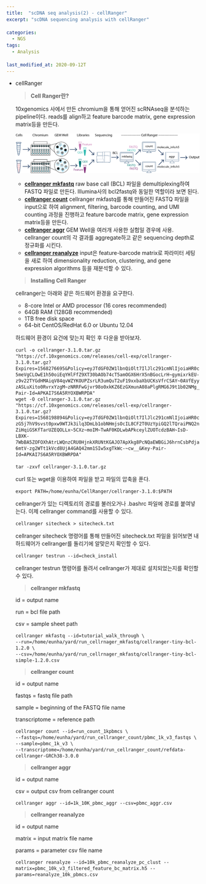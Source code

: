 ```yaml
---
title:  "scDNA seq analysis(2) - cellRanger"
excerpt: "scDNA sequencing analysis with cellRanger"

categories:
  - NGS
tags:
  - Analysis

last_modified_at: 2020-09-12T
---
```

- cellRanger
    
    > **Cell Ranger란?**
    > 
    
     10xgenomics 사에서 만든 chromium을 통해 얻어진 scRNAseq을 분석하는 pipeline이다. reads를 align하고 feature barcode matrix, gene expression matrix등을 만든다.
    
    ![figure1](/figures/2020-04-25-1.png)
    
    - **[cellranger mkfastq](https://support.10xgenomics.com/single-cell-gene-expression/software/pipelines/latest/using/mkfastq)** raw base call (BCL) 파일을 demultiplexing하여 FASTQ 파일로 만든다. Illumina사의 bcl2fastq와 동일한 역할이라 보면 된다.
    - **[cellranger count](https://support.10xgenomics.com/single-cell-gene-expression/software/pipelines/latest/using/count)** cellranger mkfastq를 통해 만들어진 FASTQ 파일을 input으로 하여 alignment, filtering, barcode counting, and UMI counting 과정을 진행하고 feature barcode matrix, gene expression matrix등을 만든다.
    - **[cellranger aggr](https://support.10xgenomics.com/single-cell-gene-expression/software/pipelines/latest/using/aggregate)** GEM Well을 여러개 사용한 실험일 경우에 사용. cellranger count의 각 결과를 aggregate하고 같은 sequencing depth로 정규화를 시킨다.
    - **[cellranger reanalyze](https://support.10xgenomics.com/single-cell-gene-expression/software/pipelines/latest/using/reanalyze)** input은 feature-barcode matrix로 파라미터 세팅을 새로 하여 dimensionality reduction, clustering, and gene expression algorithms 등을 재분석할 수 있다.
    
    > **Installing Cell Ranger**
    > 
    
     cellranger는 아래와 같은 하드웨어 환경을 요구한다.
    
    - 8-core Intel or AMD processor (16 cores recommended)
    - 64GB RAM (128GB recommended)
    - 1TB free disk space
    - 64-bit CentOS/RedHat 6.0 or Ubuntu 12.04
    
     하드웨어 환경이 요건에 맞는지 확인 후 다운을 받아보자.
    
    ```
    curl -o cellranger-3.1.0.tar.gz "https://cf.10xgenomics.com/releases/cell-exp/cellranger-3.1.0.tar.gz?Expires=1568276695&Policy=eyJTdGF0ZW1lbnQiOlt7IlJlc291cmNlIjoiaHR0cDovL2NmLjEweGdlbm9taWNzLmNvbS9yZWxlYXNlcy9jZWxsLWV4cC9jZWxscmFuZ2VyLTMuMS4wLnRhci5neiIsIkNvbmRpdGlvbiI6eyJEYXRlTGVzc1RoYW4iOnsiQVdTOkVwb2NoVGltZSI6MTU2ODI3NjY5NX19fV19&Signature=FLKeP1u95hziLa8ViQywYlipCeuTvdecksuVu~JIVsUcy7pev8VfwSwQ5kdst4hWB641KuD2qSM-5meVgCLOwE1h50oiEqYHlFfZ9XT30bAOb74cT5amOGX6HrX5nBGocLrH~gymixrkEU-z9v22TYGdHMAiqV84qvWZYKOUPZsrLR3umQuT2uF19xxbaXbUCKsVfrCSAY~0AVfEyyFYYiKnmANtEOZ1FNM0Lr6LoSq4a8o9wU9YyMYJCOfYm6JqP5QYnXUHxUMzMM4j3vJ-zASLuXito0RvrxYzgM~zNRRFwGjvr98o0xkKZ6EzGXmunA08aPlgRMG6J9t1b02NMg__&Key-Pair-Id=APKAI7S6A5RYOXBWRPDA"
    wget -O cellranger-3.1.0.tar.gz "https://cf.10xgenomics.com/releases/cell-exp/cellranger-3.1.0.tar.gz?Expires=1568198894&Policy=eyJTdGF0ZW1lbnQiOlt7IlJlc291cmNlIjoiaHR0cDovL2NmLjEweGdlbm9taWNzLmNvbS9yZWxlYXNlcy9jZWxsLWV4cC9jZWxscmFuZ2VyLTMuMS4wLnRhci5neiIsIkNvbmRpdGlvbiI6eyJEYXRlTGVzc1RoYW4iOnsiQVdTOkVwb2NoVGltZSI6MTU2ODE5ODg5NH19fV19&Signature=MAsku-zG5j7hV9svst0pxw9WTJk3ilq3DmLb1obNHmjsOcIL8CF2T0UzYpiGQ2lTQraiPNQ2nzhLgH1liGP~7JjoZ~HousFx1w7POggIWYkhDu7ktlGQCVvjxBqZvfoWpgVvi1U4lpy7Ud2c0Hq1r3HphUH-ZiHqiGSKfTarUZEQOLLx~5CXz~moIM~TwAF0KDLwbAPkceylZUOTcdzBAH~IsD-LBXK-7WbBA5ZOFOXhAtrLWQnzCRU0HjnkXRUNtKGAJO7ApXkg8PcNQaEWBGiJ6hrnCsbPdjaVFhOcRd-6mtV-zg2WTt1kVcd8UjA4GAQ42mm1SIw5xgTkWc-~cw__&Key-Pair-Id=APKAI7S6A5RYOXBWRPDA"
    
    tar -zxvf cellranger-3.1.0.tar.gz
    ```
    
     curl 또는 wget을 이용하여 파일을 받고 파일의 압축을 푼다.
    
    ```
    export PATH=/home/eunha/CellRanger/cellranger-3.1.0:$PATH
    ```
    
    cellranger가 있는 디렉토리의 경로를 불러오거나 .bashrc 파일에 경로를 붙여넣는다. 이제 cellranger command를 사용할 수 있다.
    
    ```
    cellranger sitecheck > sitecheck.txt
    ```
    
    cellranger sitecheck 명령어를 통해 만들어진 sitecheck.txt 파일을 읽어보면 내 하드웨어가 cellranger를 돌리기에 알맞은지 확인할 수 있다. 
    
    ```
    cellranger testrun --id=check_install
    ```
    
    cellranger testrun 명령어를 돌려서 cellranger가 제대로 설치되었는지를 확인할 수 있다.
    
    > **cellranger mkfastq**
    > 
    
    id = output name
    
    run = bcl file path
    
    csv = sample sheet path
    
    ```
    cellranger mkfastq --id=tutorial_walk_through \
    --run=/home/eunha/yard/run_cellrnager_mkfastq/cellranger-tiny-bcl-1.2.0 \
    --csv=/home/eunha/yard/run_cellrnager_mkfastq/cellranger-tiny-bcl-simple-1.2.0.csv
    ```
    
    > **cellranger count**
    > 
    
    id = output name
    
    fastqs = fastq file path
    
    sample = beginning of the FASTQ file name
    
    transcriptome = reference path
    
    ```
    cellranger count --id=run_count_1kpbmcs \
    --fastqs=/home/eunha/yard/run_cellranger_count/pbmc_1k_v3_fastqs \
    --sample=pbmc_1k_v3 \
    --transcriptome=/home/eunha/yard/run_cellranger_count/refdata-cellranger-GRCh38-3.0.0
    ```
    
    > **cellranger aggr**
    > 
    
    id = output name
    
    csv = output csv from cellranger count
    
    ```
    cellranger aggr --id=1k_10K_pbmc_aggr --csv=pbmc_aggr.csv
    ```
    
    > **cellranger reanalyze**
    > 
    
    id = output name
    
    matrix = input matrix file name
    
    params = parameter csv file name
    
    ```
    cellranger reanalyze --id=10k_pbmc_reanalyze_pc_clust --matrix=pbmc_10k_v3_filtered_feature_bc_matrix.h5 --params=reanalyze_10k_pbmcs.csv
    ```